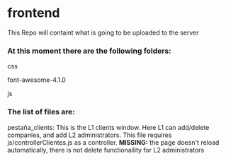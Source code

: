 frontend
========

This Repo will containt what is going to be uploaded to the server

<h3>At this moment there are the following folders:</h3>

<p>css</p>
<p>font-awesome-4.1.0</p>
<p>js</p>


<h3>The list of files are:</h3>

pestaña_clients: This is the L1 clients window. Here L1 can add/delete companies, and add L2 administrators. This file requires js/controllerClientes.js as a controller. <b>MISSING:</b> the page doesn't reload automatically, there is not delete functionallity for L2 administrators 
